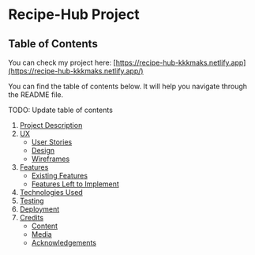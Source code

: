 # Recipe-Hub Project

## Table of Contents

You can check my project here: [https://recipe-hub-kkkmaks.netlify.app](https://recipe-hub-kkkmaks.netlify.app/)

You can find the table of contents below. It will help you navigate through the README file.

TODO: Update table of contents

1. [Project Description](#project-description)
2. [UX](#ux)
   - [User Stories](#user-stories)
   - [Design](#design)
   - [Wireframes](#wireframes)
3. [Features](#features)
   - [Existing Features](#existing-features)
   - [Features Left to Implement](#features-left-to-implement)
4. [Technologies Used](#technologies-used)
5. [Testing](#testing)
6. [Deployment](#deployment)
7. [Credits](#credits)
   - [Content](#content)
   - [Media](#media)
   - [Acknowledgements](#acknowledgements)
